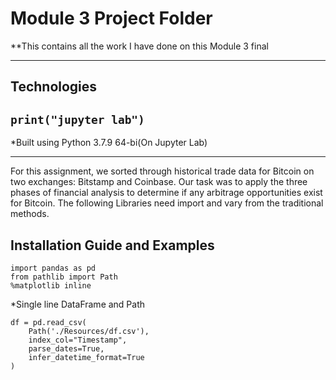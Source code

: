 # Module 3 Project Folder

**This contains all the work I have done on this Module 3 final

---

## Technologies 
`print("jupyter lab")`
---
*Built using Python 3.7.9 64-bi(On Jupyter Lab)


---

For this assignment, we sorted through historical trade data for Bitcoin on two exchanges: Bitstamp and Coinbase. Our task was to apply the three phases of financial analysis to determine if any arbitrage opportunities exist for Bitcoin. The following Libraries need import and vary from the traditional methods.

## Installation Guide and Examples

```
import pandas as pd
from pathlib import Path
%matplotlib inline
```

*Single line DataFrame and Path 

```
df = pd.read_csv(
    Path('./Resources/df.csv'),
    index_col="Timestamp", 
    parse_dates=True, 
    infer_datetime_format=True
)
```
